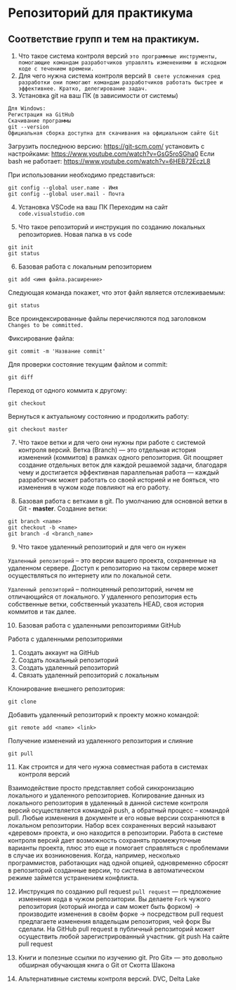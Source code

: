 # Репозиторий для практикума
## Соответствие групп и тем на практикум.

1. Что такое система контроля версий
`это программные инструменты, помогающие командам разработчиков управлять изменениями в исходном коде с течением времени. `
2. Для чего нужна система контроля версий
`В свете усложнения сред разработки они помогают командам разработчиков работать быстрее и эффективнее. Кратко, делегирование задач.`
3. Установка git на ваш ПК (в зависимости от системы)
```
Для Windows:
Регистрация на GitHub
Скачивание программы
git --version
Официальная сборка доступна для скачивания на официальном сайте Git
```
Загрузить последнюю версию: https://git-scm.com/
установить с настройками: https://www.youtube.com/watch?v=GsG5roSGha0
Если bash не работает: https://www.youtube.com/watch?v=6HEB72EczL8

При использовании необходимо представиться: 
```
git config --global user.name - Имя
git config --global user.mail - Почта
```

4. Установка VSCode на ваш ПК
Переходим на сайт `code.visualstudio.com`


5. Что такое репозиторий и инструкция по созданию локальных репозиториев.
Новая папка в vs code
```
git init
git status
```


6. Базовая работа с локальным репозиторием
```
git add <имя файла.расширение>

```
Следующая команда покажет, что этот файл является отслеживаемым:

```
git status

```
Все проиндексированные файлы перечисляются под заголовком `Changes to be
committed.`

Фиксирование файла:

```
git commit -m 'Название commit'

```

Для проверки состояние текущим файлом и commit:

```
git diff
```

Переход от одного коммита к другому:
```
git checkout
```
Вернуться к актуальному состоянию и продолжить работу:
```
git checkout master
```

7. Что такое ветки и для чего они нужны при работе с системой контроля версий.
Ветка (Branch) — это отдельная история изменений (коммитов) в рамках одного репозитория. Git поощряет создание отдельных веток для каждой решаемой задачи, благодаря чему и достигается эффективная параллельная работа — каждый разработчик может работать со своей историей и не бояться, что изменения в чужом коде повлияют на его работу.

8. Базовая работа с ветками в git.
По умолчанию для основной ветки в Git - **master**.
Создание ветки:
```
git branch <name>
git checkout -b <name>
git branch -d <branch_name>
```

9. Что такое удаленный репозиторий и для чего он нужен

`Удаленный репозиторий` – это версии вашего проекта, сохраненные на удаленном сервере. Доступ к репозиторию на таком сервере может осуществляться по интернету или по локальной сети.

`Удаленный репозиторий` – полноценный репозиторий, ничем не отличающийся от локального. У удаленного репозитория есть собственные ветки, собственный указатель HEAD, своя история коммитов и так далее.

10. Базовая работа с удаленными репозиториями GitHub

 Работа с удаленными репозиториями

1. Создать аккаунт на GitHub
2. Создать локальный репозиторий
3. Создать удаленный репозиторий
4. Связать удаленный репозиторий с локальным

Клонирование внешнего репозитория:
```
git clone
```

Добавить удаленный репозиторий к проекту можно командой:
```
git remote add <name> <link>

```

Получение изменений из удаленного репозитория и слияние

```
git pull
```

11. Как строится и для чего нужна совместная работа в системах контроля версий

Взаимодействие просто представляет собой синхронизацию локального и удаленного репозиториев. Копирование данных из локального репозитория в удаленный в данной системе контроля версий осуществляется командой push, а обратный процесс – командой pull. Любые изменения в документе и его новые версии сохраняются в локальном репозитории. Набор всех сохраненных версий называют «деревом» проекта, и оно находится в репозитории.
Работа в системе контроля версий дает возможность сохранять промежуточные варианты проекта, плюс это еще и помогает справляться с проблемами в случае их возникновения. Когда, например, несколько программистов, работающих над одной опцией, одновременно сбросят в репозиторий созданные версии, то система в автоматическом режиме займется устранением конфликта.

12. Инструкция по созданию pull request
`pull request` — предложение изменения кода в чужом репозитории. Вы делаете `Fork` чужого репозитория (который иногда и сам может быть форком) → производите изменения в своём форке → посредством pull request предлагаете изменения владельцам репозитория, чей форк Вы сделали. На GitHub pull request в публичный репозиторий может осуществить любой зарегистрированный участник.
git push
На сайте pull request

13. Книги и полезные ссылки по изучению git.
Pro Git» — это довольно обширная обучающая книга о Git от Скотта Шакона

14. Альтернативные системы контроля версий.
DVC, Delta Lake